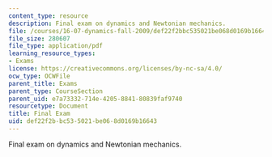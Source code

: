 ```yaml
---
content_type: resource
description: Final exam on dynamics and Newtonian mechanics.
file: /courses/16-07-dynamics-fall-2009/def22f2bbc535021be068d0169b16643_MIT16_07F09_final07.pdf
file_size: 280607
file_type: application/pdf
learning_resource_types:
- Exams
license: https://creativecommons.org/licenses/by-nc-sa/4.0/
ocw_type: OCWFile
parent_title: Exams
parent_type: CourseSection
parent_uid: e7a73332-714e-4205-8841-80839faf9740
resourcetype: Document
title: Final Exam
uid: def22f2b-bc53-5021-be06-8d0169b16643
---
```

Final exam on dynamics and Newtonian mechanics.